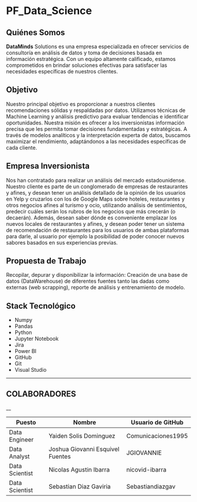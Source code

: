 # PF_Data_Science



## Quiénes Somos

**DataMinds** Solutions es una empresa especializada en ofrecer servicios de consultoría en análisis de datos y toma de decisiones basada en información estratégica. Con un equipo altamente calificado, estamos comprometidos en brindar soluciones efectivas para satisfacer las necesidades específicas de nuestros clientes.

## Objetivo

Nuestro principal objetivo es proporcionar a nuestros clientes recomendaciones sólidas y respaldadas por datos. Utilizamos técnicas de Machine Learning y análisis predictivo para evaluar tendencias e identificar oportunidades. Nuestra misión es ofrecer a los inversionistas información precisa que les permita tomar decisiones fundamentadas y estratégicas. A través de modelos analíticos y la interpretación experta de datos, buscamos maximizar el rendimiento, adaptándonos a las necesidades específicas de cada cliente.

## Empresa Inversionista

Nos han contratado para realizar un análisis del mercado estadounidense. Nuestro cliente es parte de un conglomerado de empresas de restaurantes y afines, y desean tener un análisis detallado de la opinión de los usuarios en Yelp y cruzarlos con los de Google Maps sobre hoteles, restaurantes y otros negocios afines al turismo y ocio, utilizando análisis de sentimientos, predecir cuáles serán los rubros de los negocios que más crecerán (o decaerán). Además, desean saber dónde es conveniente emplazar los nuevos locales de restaurantes y afines, y desean poder tener un sistema de recomendación de restaurantes para los usuarios de ambas plataformas para darle, al usuario por ejemplo la posibilidad de poder conocer nuevos sabores basados en sus experiencias previas.

## Propuesta de Trabajo

Recopilar, depurar y disponibilizar la información: Creación de una base de datos (DataWarehouse) de diferentes fuentes tanto las dadas como externas (web scrapping), reporte de análisis y entrenamiento de modelo.

## Stack Tecnológico

- Numpy
- Pandas
- Python
- Jupyter Notebook
- Jira
- Power BI
- GitHub
- Git
- Visual Studio 

___
## COLABORADORES 

__

| Puesto | Nombre | Usuario de GitHub |
| ------ | ------ | ----------------- |
| Data Engineer | Yaiden Solis Dominguez | Comunicaciones1995 |
| Data Analyst | Joshua Giovanni Esquivel Fuentes | JGIOVANNIE |
| Data Scientist | Nicolas Agustin Ibarra | nicovid-ibarra |
| Data Scientist | Sebastian Diaz Gaviria | Sebastiandiazgav |






